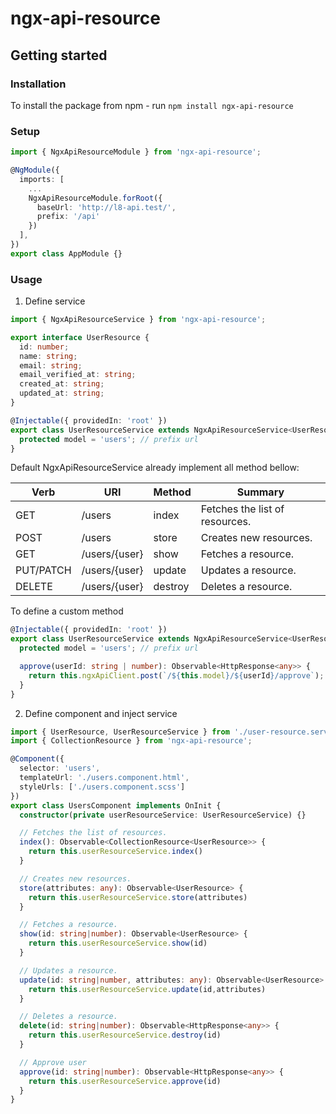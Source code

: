 # ngx-api-resource

## Getting started

### Installation

To install the package from npm - run `npm install ngx-api-resource`

### Setup

```typescript
import { NgxApiResourceModule } from 'ngx-api-resource';

@NgModule({
  imports: [
    ...
    NgxApiResourceModule.forRoot({
      baseUrl: 'http://l8-api.test/',
      prefix: '/api'
    })
  ],
})
export class AppModule {}
```

### Usage

1. Define service

```typescript
import { NgxApiResourceService } from 'ngx-api-resource';

export interface UserResource {
  id: number;
  name: string;
  email: string;
  email_verified_at: string;
  created_at: string;
  updated_at: string;
}

@Injectable({ providedIn: 'root' })
export class UserResourceService extends NgxApiResourceService<UserResource> {
  protected model = 'users'; // prefix url
}

```

Default NgxApiResourceService already implement all method bellow:

| Verb      	| URI           	| Method  	| Summary                        	|
|-----------	|---------------	|---------	|--------------------------------	|
| GET       	| /users        	| index   	| Fetches the list of resources. 	|
| POST      	| /users        	| store   	| Creates new resources.         	|
| GET       	| /users/{user} 	| show    	| Fetches a resource.            	|
| PUT/PATCH 	| /users/{user} 	| update  	| Updates a resource.            	|
| DELETE    	| /users/{user} 	| destroy 	| Deletes a resource.            	|

To define a custom method

```typescript
@Injectable({ providedIn: 'root' })
export class UserResourceService extends NgxApiResourceService<UserResource> {
  protected model = 'users'; // prefix url

  approve(userId: string | number): Observable<HttpResponse<any>> {
    return this.ngxApiClient.post(`/${this.model}/${userId}/approve`);
  }
}
```


2. Define component and inject service

```typescript
import { UserResource, UserResourceService } from './user-resource.service';
import { CollectionResource } from 'ngx-api-resource';

@Component({
  selector: 'users',
  templateUrl: './users.component.html',
  styleUrls: ['./users.component.scss']
})
export class UsersComponent implements OnInit {
  constructor(private userResourceService: UserResourceService) {}

  // Fetches the list of resources.
  index(): Observable<CollectionResource<UserResource>> {
    return this.userResourceService.index()
  }

  // Creates new resources.
  store(attributes: any): Observable<UserResource> {
    return this.userResourceService.store(attributes)
  }

  // Fetches a resource.
  show(id: string|number): Observable<UserResource> {
    return this.userResourceService.show(id)
  }

  // Updates a resource.
  update(id: string|number, attributes: any): Observable<UserResource> {
    return this.userResourceService.update(id,attributes)
  }

  // Deletes a resource.
  delete(id: string|number): Observable<HttpResponse<any>> {
    return this.userResourceService.destroy(id)
  }

  // Approve user
  approve(id: string|number): Observable<HttpResponse<any>> {
    return this.userResourceService.approve(id)
  }
}

```
